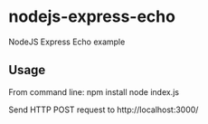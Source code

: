 # nodejs-express-echo
NodeJS Express Echo example

## Usage

From command line:
npm install
node index.js

Send HTTP POST request to http://localhost:3000/
